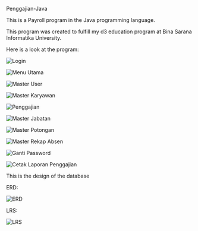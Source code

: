Penggajian-Java

This is a Payroll program in the Java programming language.

This program was created to fulfill my d3 education program at Bina Sarana Informatika University.

Here is a look at the program:

![Login](https://user-images.githubusercontent.com/49190810/93655505-f6e74980-fa4d-11ea-9787-67e189724bc1.jpg)

![Menu Utama](https://user-images.githubusercontent.com/49190810/93655508-fb136700-fa4d-11ea-90d8-d62fd8e3b3f5.jpg)

![Master User](https://user-images.githubusercontent.com/49190810/93655510-fe0e5780-fa4d-11ea-9c5e-7de6e6d65f42.jpg)

![Master Karyawan](https://user-images.githubusercontent.com/49190810/93655511-0070b180-fa4e-11ea-9612-5d0ed04bae40.jpg)

![Penggajian](https://user-images.githubusercontent.com/49190810/93655513-049ccf00-fa4e-11ea-8a90-6b61032c9a91.jpg)

![Master Jabatan](https://user-images.githubusercontent.com/49190810/93655515-09fa1980-fa4e-11ea-8003-e4baf197601a.jpg)

![Master Potongan](https://user-images.githubusercontent.com/49190810/93655516-0bc3dd00-fa4e-11ea-9559-cc4384e706dd.jpg)

![Master Rekap Absen](https://user-images.githubusercontent.com/49190810/93655517-0d8da080-fa4e-11ea-9bb9-e6a87efa9552.jpg)

![Ganti Password](https://user-images.githubusercontent.com/49190810/93655520-11212780-fa4e-11ea-8321-3f011e516b91.jpg)

![Cetak Laporan Penggajian](https://user-images.githubusercontent.com/49190810/93655523-12eaeb00-fa4e-11ea-88e3-ad072ff8ac51.jpg)


This is the design of the database

ERD:

![ERD](https://user-images.githubusercontent.com/49190810/93655543-2e55f600-fa4e-11ea-93c3-1bc98f57c23d.jpg)

LRS:

![LRS](https://user-images.githubusercontent.com/49190810/93655553-42015c80-fa4e-11ea-99b1-f74cab0fe918.jpg)

